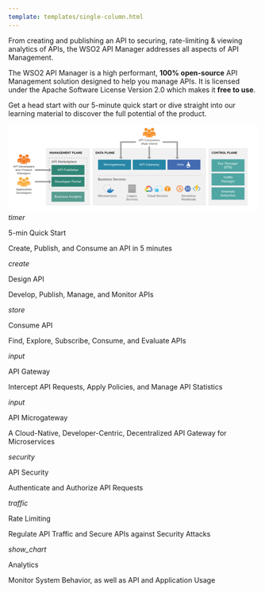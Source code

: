 ```yaml
---
template: templates/single-column.html
---
```


<link href="https://fonts.googleapis.com/icon?family=Material+Icons" rel="stylesheet">

<div>
    <div class="md-main md-content leftContent">
        <p>
            From creating and publishing an API to securing, rate-limiting & viewing analytics of APIs, the WSO2 API Manager addresses all aspects of API Management.
        </p>
        <p>
            The WSO2 API Manager is a high performant, <b>100% open-source</b> API Management solution designed to help you manage APIs. It is licensed under the Apache Software License Version 2.0 which makes it <b>free to use</b>.
        </p>
        <p>
            Get a head start with our 5-minute quick start or dive straight into our learning material to discover the full potential of the product.
        </p>
    </div>
    <div class="md-main md-content rightImage">
        <a href='assets/attachments/wso2-apim-overview.png'>
            <img src='assets/attachments/wso2-apim-overview.png' alt="WSO2 API Manager Overview" />
        </a>
    </div>
</div>
<div>
    <div class="content"> 
        <!-- card -->
        <div class="card" onclick="location.href='getting-started/quick-start-guide';">
            <div class="line"></div>
            <div class="card-icon">
                <i class="material-icons md-36">timer</i>
            </div>
            <div class="card-content" >
                <p class="title">5-min Quick Start</p>
                <p class="hint">Create, Publish, and Consume an API in 5 minutes</p>
            </div>
        </div>
        <!-- end card -->
        <!-- card -->
        <div class="card" onclick="location.href='learn/design-api/create-api/create-a-rest-api';">
            <div class="line"></div>
            <div class="card-icon">
                <i class="material-icons md-36">create</i>
            </div>
            <div class="card-content">
                <p class="title">Design API</p>
                <p class="hint">Develop, Publish, Manage, and Monitor APIs </p>
            </div>
        </div>
        <!-- end card -->
        <!-- card -->
        <div class="card" onclick="location.href='learn/consume-api/discover-apis/search';">
            <div class="line"></div>
            <div class="card-icon">
                <i class="material-icons md-36">store</i>
            </div>
            <div class="card-content">
                <p class="title">Consume API</p>
                <p class="hint"> Find, Explore, Subscribe, Consume, and Evaluate APIs</p>
            </div>
        </div>
        <!-- end card -->
        <!-- card -->
        <div class="card" onclick="location.href='learn/api-gateway/overview-of-the-api-gateway';">
            <div class="line"></div>
            <div class="card-icon">
                <i class="material-icons md-36">input</i>
            </div>
            <div class="card-content">
                <p class="title">API Gateway</p>
                <p class="hint">Intercept API Requests, Apply Policies, and Manage API Statistics</p>
            </div>
        </div>
        <!-- end card -->
    </div>
    <div class="content">
        <!-- card -->
        <div class="card" onclick="location.href='https://docs.wso2.com/display/MG310';">
            <div class="line"></div>
            <div class="card-icon">
                <i class="material-icons md-36">input</i>
            </div>
            <div class="card-content">
                <p class="title">API Microgateway</p>
                <p class="hint">A Cloud-Native, Developer-Centric, Decentralized API Gateway for Microservices</p>
            </div>
        </div>
        <!-- end card -->
        <!-- card -->
        <div class="card" onclick="location.href='learn/api-security/api-authentication/api-authentication-overview';">
            <div class="line"></div>
            <div class="card-icon">
                <i class="material-icons md-36">security</i>
            </div>
            <div class="card-content">
                <p class="title">API Security</p>
                <p class="hint">Authenticate and Authorize API Requests</p>
            </div>
        </div>
        <!-- end card -->
        <!-- card -->
        <div class="card" onclick="location.href='learn/rate-limiting/introducing-throttling-use-cases';">
            <div class="line"></div>
            <div class="card-icon">
                <i class="material-icons md-36">traffic</i>
            </div>
            <div class="card-content">
                <p class="title">Rate Limiting</p>
                <p class="hint"> Regulate API Traffic and Secure APIs against Security Attacks</p>
            </div>
        </div>
        <!-- end card -->
        <!-- card -->
        <div class="card" onclick="location.href='learn/analytics/overview-of-api-analytics';">
            <div class="line"></div>
            <div class="card-icon">
                <i class="material-icons md-36">show_chart</i>
            </div>
            <div class="card-content">
                <p class="title">Analytics</p>
                <p class="hint">Monitor System Behavior, as well as API and Application Usage</p>
            </div>
        </div>
        <!-- end card -->
    </div>
</div>
